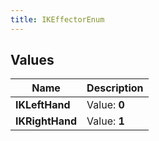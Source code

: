 ```yaml
---
title: IKEffectorEnum
---
```


## Values

| Name | Description |
| ---- | ----------- |
| **IKLeftHand** | Value: **0** |
| **IKRightHand** | Value: **1** |

